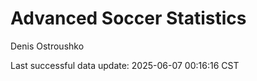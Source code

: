 # Advanced Soccer Statistics
Denis Ostroushko

<!-- gfm -->

Last successful data update: 2025-06-07 00:16:16 CST
